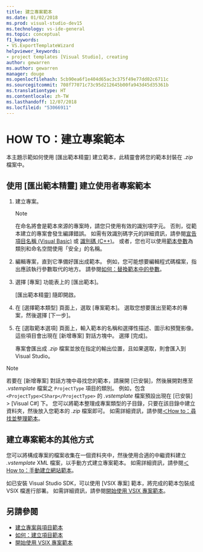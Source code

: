 ```yaml
---
title: 建立專案範本
ms.date: 01/02/2018
ms.prod: visual-studio-dev15
ms.technology: vs-ide-general
ms.topic: conceptual
f1_keywords:
- VS.ExportTemplateWizard
helpviewer_keywords:
- project templates [Visual Studio], creating
author: gewarren
ms.author: gewarren
manager: douge
ms.openlocfilehash: 5cb90ea6f1e404d65ac3c375f49e77dd02c6711c
ms.sourcegitcommit: 708f77071c73c95d212645b00fa943d45d35361b
ms.translationtype: HT
ms.contentlocale: zh-TW
ms.lasthandoff: 12/07/2018
ms.locfileid: "53066911"
---
```

# <a name="how-to-create-project-templates"></a>HOW TO：建立專案範本

本主題示範如何使用 [匯出範本精靈] 建立範本，此精靈會將您的範本封裝在 *.zip* 檔案中。

## <a name="to-create-a-user-project-template-by-using-the-export-template-wizard"></a>使用 [匯出範本精靈] 建立使用者專案範本

1. 建立專案。

    > [!NOTE]
    > 在命名將會是範本來源的專案時，請您只使用有效的識別項字元。 否則，從範本建立的專案會發生編譯錯誤。 如需有效識別碼字元的詳細資訊，請參閱[宣告項目名稱 (Visual Basic)](/dotnet/visual-basic/programming-guide/language-features/declared-elements/declared-element-names) 或 [識別碼 (C++)](/cpp/cpp/identifiers-cpp)。 或者，您也可以使用[範本參數](../ide/template-parameters.md)為類別和命名空間使用「安全」的名稱。

2. 編輯專案，直到它準備好匯出成範本。 例如，您可能想要編輯程式碼檔案，指出應該執行參數取代的地方。 請參閱[如何：替換範本中的參數](../ide/how-to-substitute-parameters-in-a-template.md)。

3. 選擇 [專案] 功能表上的 [匯出範本]。

   [匯出範本精靈] 隨即開啟。

4. 在 [選擇範本類型] 頁面上，選取 [專案範本]。 選取您想要匯出至範本的專案，然後選擇 [下一步]。

5. 在 [選取範本選項] 頁面上，輸入範本的名稱和選擇性描述、圖示和預覽影像。 這些項目會出現在 [新增專案] 對話方塊中。 選擇 [完成]。

   專案會匯出成 *.zip* 檔案並放在指定的輸出位置，且如果選取，則會匯入到 Visual Studio。

>[!NOTE]
> 若要在 [新增專案] 對話方塊中尋找您的範本，請展開 [已安裝]，然後展開對應至 *.vstemplate* 檔案之 `ProjectType` 項目的類別。 例如，包含 `<ProjectType>CSharp</ProjectType>` 的 *.vstemplate* 檔案預設出現在 [已安裝] > [Visual C#] 下。 您可以將範本整理成專案類型的子目錄，只要在該目錄中建立資料夾，然後放入您範本的 *.zip* 檔案即可。 如需詳細資訊，請參閱[＜How to：尋找並整理範本](../ide/how-to-locate-and-organize-project-and-item-templates.md)。

## <a name="other-ways-to-create-project-templates"></a>建立專案範本的其他方式

您可以將構成專案的檔案收集在一個資料夾中，然後使用合適的中繼資料建立 *.vstemplate* XML 檔案，以手動方式建立專案範本。 如需詳細資訊，請參閱[＜How to：手動建立網站範本](../ide/how-to-manually-create-web-templates.md)。

如已安裝 Visual Studio SDK，可以使用 [VSIX 專案] 範本，將完成的範本包裝成 VSIX 檔進行部署。 如需詳細資訊，請參閱[開始使用 VSIX 專案範本](../extensibility/getting-started-with-the-vsix-project-template.md)。

## <a name="see-also"></a>另請參閱

- [建立專案與項目範本](../ide/creating-project-and-item-templates.md)
- [如何：建立項目範本](../ide/how-to-create-item-templates.md)
- [開始使用 VSIX 專案範本](../extensibility/getting-started-with-the-vsix-project-template.md)